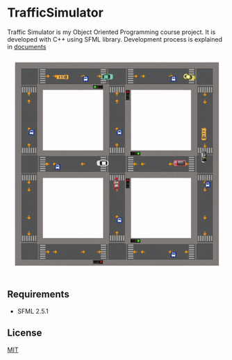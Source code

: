 # TrafficSimulator

Traffic Simulator is my Object Oriented Programming course project. It is developed with C++ using SFML library. Development process is explained in [documents](docs)

<p align="center">
  <img src="images/simulator.gif" />
</p>
 
## Requirements
- SFML 2.5.1


## License
[MIT](https://choosealicense.com/licenses/mit/)

